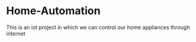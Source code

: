 # Home-Automation
This is an iot project in which we can control our home appliances through internet
